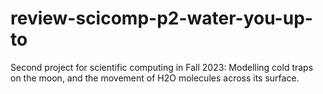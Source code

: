 # review-scicomp-p2-water-you-up-to

Second project for scientific computing in Fall 2023: Modelling cold traps on the moon, and the movement of H2O molecules across its surface.
